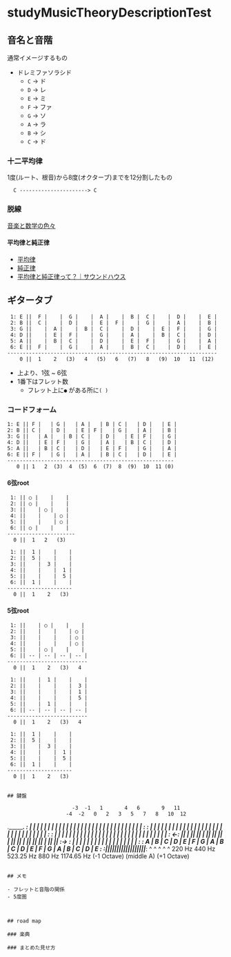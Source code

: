 # studyMusicTheoryDescriptionTest

## 音名と音階

通常イメージするもの

- ドレミファソラシド
  - `C` -> ド
  - `D` -> レ
  - `E` -> ミ
  - `F` -> ファ
  - `G` -> ソ
  - `A` -> ラ
  - `B` -> シ
  - `C` -> ド

### 十二平均律

1度(ルート、根音)から8度(オクターブ)までを12分割したもの

```
  C ----------------------> C
```

### 脱線

[音楽と数学の色々](https://gakuen.gifu-net.ed.jp/~contents/museum/music/page52_0.html#MUS_INDEX)

#### 平均律と純正律

- [平均律](https://ja.m.wikipedia.org/wiki/平均律)
- [純正律](https://ja.m.wikipedia.org/wiki/純正律)
- [平均律と純正律って？｜サウンドハウス](https://www.soundhouse.co.jp/contents/staff-blog/index?post=499)

## ギタータブ

```
 1: E ||  F |    |  G |    |  A |    |  B |  C |    |  D |    |  E |
 2: B ||  C |    |  D |    |  E |  F |    |  G |    |  A |    |  B |
 3: G ||    |  A |    |  B |  C |    |  D |    |  E |  F |    |  G |
 4: D ||    |  E |  F |    |  G |    |  A |    |  B |  C |    |  D |
 5: A ||    |  B |  C |    |  D |    |  E |  F |    |  G |    |  A |
 6: E ||  F |    |  G |    |  A |    |  B |  C |    |  D |    |  E |
--------------------------------------------------------------------
    0 ||  1    2   (3)   4   (5)   6   (7)   8   (9)  10   11  (12)

```

- 上より、1弦 ~ 6弦
- 1番下はフレット数
  - フレット上に`●` がある所に`( )`

### コードフォーム

```
1: E || F |   | G |   | A |   | B | C |   | D |   | E |
2: B || C |   | D |   | E | F |   | G |   | A |   | B |
3: G ||   | A |   | B | C |   | D |   | E | F |   | G |
4: D ||   | E | F |   | G |   | A |   | B | C |   | D |
5: A ||   | B | C |   | D |   | E | F |   | G |   | A |
6: E || F |   | G |   | A |   | B | C |   | D |   | E |
------------------------------------------------------
   0 || 1   2  (3)  4  (5)  6  (7)  8  (9)  10  11 (0)

```

#### 6弦root

```
 1: || ○ |    |    |
 2: || ○ |    |    |
 3: ||    | ○ |    |
 4: ||    |    | ○ |
 5: ||    |    | ○ |
 6: || ○ |    |    |
----------------------
  0 ||  1   2   (3)

```





```
 1: ||  1 |    |    |
 2: ||  5 |    |    |
 3: ||    |  3 |    |
 4: ||    |    |  1 |
 5: ||    |    |  5 |
 6: ||  1 |    |    |
---------------------
  0 ||  1    2   (3)

```



#### 5弦root

```
 1: ||    | ○ |    |    |
 2: ||    |    |    | ○ |
 3: ||    |    |    | ○ |
 4: ||    |    |    | ○ |
 5: ||    | ○ |    |    |
 6: || -- | -- | -- | -- |
--------------------------
  0 ||  1    2   (3)   4

```


```
 1: ||    |  1 |    |    |
 2: ||    |    |    |  3 |
 3: ||    |    |    |  1 |
 4: ||    |    |    |  5 |
 5: ||    |  1 |    |    |
 6: || -- | -- | -- | -- |
--------------------------
  0 ||  1    2   (3)   4

```




```
 1: ||  1 |    |    |
 2: ||  5 |    |    |
 3: ||    |  3 |    |
 4: ||    |    |  1 |
 5: ||    |    |  5 |
 6: ||  1 |    |    |
---------------------
  0 ||  1    2   (3)

```








```

## 鍵盤

```
                         -3  -1   1       4   6       9   11
                       -4  -2   0   2   3   5   7   8   10  12
  .___________________________________________________________________________.
  :  | |  |  | | | |  |  | | | | | |  |  | | | |  |  | | | | | |  |  | | | |  :
  :  | |  |  | | | |  |  | | | | | |  |  | | | |  |  | | | | | |  |  | | | |  :
  :  | |  |  | | | |  |  | | | | | |  |  | | | |  |  | | | | | |  |  | | | |  :
<-:  |_|  |  |_| |_|  |  |_| |_| |_|  |  |_| |_|  |  |_| |_| |_|  |  |_| |_|  :->
  :   |   |   |   |   |   |   |   |   |   |   |   |   |   |   |   |   |   |   :
  : A | B | C | D | E | F | G | A | B | C | D | E | F | G | A | B | C | D | E :
  :___|___|___|___|___|___|___|___|___|___|___|___|___|___|___|___|___|___|___:
    ^                           ^           ^               ^           ^
  220 Hz                      440 Hz      523.25 Hz       880 Hz     1174.65 Hz
(-1 Octave)                 (middle A)                 (+1 Octave)

```

## メモ

- フレットと音階の関係
- 5度圏



## road map

### 楽典

### まとめた見せ方

